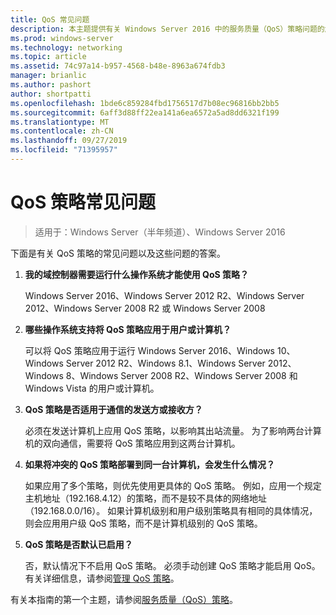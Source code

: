 ```yaml
---
title: QoS 常见问题
description: 本主题提供有关 Windows Server 2016 中的服务质量（QoS）策略问题的解答。
ms.prod: windows-server
ms.technology: networking
ms.topic: article
ms.assetid: 74c97a14-b957-4568-b48e-8963a674fdb3
manager: brianlic
ms.author: pashort
author: shortpatti
ms.openlocfilehash: 1bde6c859284fbd1756517d7b08ec96816bb2bb5
ms.sourcegitcommit: 6aff3d88ff22ea141a6ea6572a5ad8dd6321f199
ms.translationtype: MT
ms.contentlocale: zh-CN
ms.lasthandoff: 09/27/2019
ms.locfileid: "71395957"
---
```

# <a name="qos-policy-frequently-asked-questions"></a>QoS 策略常见问题

>适用于：Windows Server（半年频道）、Windows Server 2016

下面是有关 QoS 策略的常见问题以及这些问题的答案。
  
1.  **我的域控制器需要运行什么操作系统才能使用 QoS 策略？**
  
     Windows Server 2016、Windows Server 2012 R2、Windows Server 2012、Windows Server 2008 R2 或 Windows Server 2008

2.  **哪些操作系统支持将 QoS 策略应用于用户或计算机？**

     可以将 QoS 策略应用于运行 Windows Server 2016、Windows 10、Windows Server 2012 R2、Windows 8.1、Windows Server 2012、Windows 8、Windows Server 2008 R2、Windows Server 2008 和 Windows Vista 的用户或计算机。

3.  **QoS 策略是否适用于通信的发送方或接收方？**

     必须在发送计算机上应用 QoS 策略，以影响其出站流量。 为了影响两台计算机的双向通信，需要将 QoS 策略应用到这两台计算机。

4.  **如果将冲突的 QoS 策略部署到同一台计算机，会发生什么情况？**  
  
     如果应用了多个策略，则优先使用更具体的 QoS 策略。 例如，应用一个规定主机地址（192.168.4.12）的策略，而不是较不具体的网络地址（192.168.0.0/16）。 如果计算机级别和用户级别策略具有相同的具体情况，则会应用用户级 QoS 策略，而不是计算机级别的 QoS 策略。 

5.  **QoS 策略是否默认已启用？**

     否，默认情况下不启用 QoS 策略。 必须手动创建 QoS 策略才能启用 QoS。  有关详细信息，请参阅[管理 QoS 策略](qos-policy-manage.md)。

有关本指南的第一个主题，请参阅[服务质量（QoS）策略](qos-policy-top.md)。
